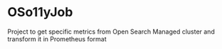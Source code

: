 # OSo11yJob
Project to get specific metrics from Open Search Managed cluster and transform it in Prometheus format
